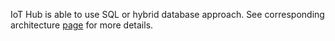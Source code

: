 IoT Hub is able to use SQL or hybrid database approach. See corresponding architecture [page](/docs/reference/#sql-vs-nosql-vs-hybrid-database-approach) for more details.  
